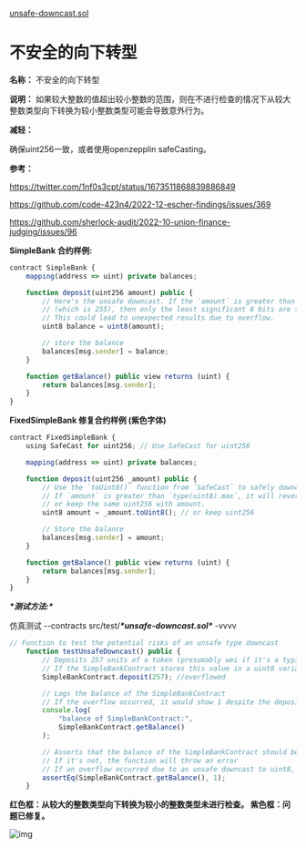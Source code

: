[unsafe-downcast.sol](https://github.com/SunWeb3Sec/DeFiVulnLabs/blob/main/src/test/unsafe-downcast.sol)

# 不安全的向下转型

**名称：** 不安全的向下转型

**说明：** 如果较大整数的值超出较小整数的范围，则在不进行检查的情况下从较大整数类型向下转换为较小整数类型可能会导致意外行为。

**减轻：**

确保uint256一致，或者使用openzepplin safeCasting。

**参考：**

https://twitter.com/1nf0s3cpt/status/1673511868839886849

https://github.com/code-423n4/2022-12-escher-findings/issues/369

https://github.com/sherlock-audit/2022-10-union-finance-judging/issues/96

**SimpleBank 合约样例:**

```jsx
contract SimpleBank {
    mapping(address => uint) private balances;

    function deposit(uint256 amount) public {
        // Here's the unsafe downcast. If the `amount` is greater than type(uint8).max
        // (which is 255), then only the least significant 8 bits are stored in balance.
        // This could lead to unexpected results due to overflow.
        uint8 balance = uint8(amount);

        // store the balance
        balances[msg.sender] = balance;
    }

    function getBalance() public view returns (uint) {
        return balances[msg.sender];
    }
}
```

**FixedSimpleBank 修复合约样例 (紫色字体)**

```jsx
contract FixedSimpleBank {
    using SafeCast for uint256; // Use SafeCast for uint256

    mapping(address => uint) private balances;

    function deposit(uint256 _amount) public {
        // Use the `toUint8()` function from `SafeCast` to safely downcast `amount`.
        // If `amount` is greater than `type(uint8).max`, it will revert.
        // or keep the same uint256 with amount.
        uint8 amount = _amount.toUint8(); // or keep uint256

        // Store the balance
        balances[msg.sender] = amount;
    }

    function getBalance() public view returns (uint) {
        return balances[msg.sender];
    }
}
```

***\*测试方法:\****

仿真测试 --contracts src/test/***\*unsafe-downcast.sol\**** -vvvv

```jsx
// Function to test the potential risks of an unsafe type downcast
    function testUnsafeDowncast() public {
        // Deposits 257 units of a token (presumably wei if it's a typical ETH token) in the SimpleBankContract
        // If the SimpleBankContract stores this value in a uint8 variable, it will overflow and only store 1 (257 mod 256)
        SimpleBankContract.deposit(257); //overflowed

        // Logs the balance of the SimpleBankContract
        // If the overflow occurred, it would show 1 despite the deposit of 257
        console.log(
            "balance of SimpleBankContract:",
            SimpleBankContract.getBalance()
        );

        // Asserts that the balance of the SimpleBankContract should be 1
        // If it's not, the function will throw an error
        // If an overflow occurred due to an unsafe downcast to uint8, the balance will indeed be 1
        assertEq(SimpleBankContract.getBalance(), 1);
    }
```

**红色框：从较大的整数类型向下转换为较小的整数类型未进行检查。 紫色框：问题已修复。**

![img](https://web3sec.notion.site/image/https%3A%2F%2Fs3-us-west-2.amazonaws.com%2Fsecure.notion-static.com%2Fc2ebf979-6ed5-4301-b08c-1a714a83e101%2FUntitled.png?table=block&id=492fedcd-35d6-4e85-9709-f64cacaeda3a&spaceId=369b5001-5511-4fe6-a099-48af1d841f20&width=2000&userId=&cache=v2)
